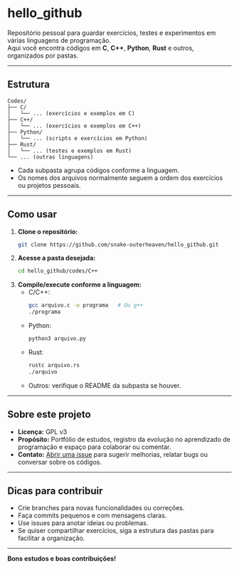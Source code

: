 # hello_github

Repositório pessoal para guardar exercícios, testes e experimentos em várias linguagens de programação.  
Aqui você encontra códigos em **C**, **C++**, **Python**, **Rust** e outros, organizados por pastas.

---

## Estrutura

```
Codes/
├── C/
│   └── ... (exercícios e exemplos em C)
├── C++/
│   └── ... (exercícios e exemplos em C++)
├── Python/
│   └── ... (scripts e exercícios em Python)
├── Rust/
│   └── ... (testes e exemplos em Rust)
└── ... (outras linguagens)
```

- Cada subpasta agrupa códigos conforme a linguagem.
- Os nomes dos arquivos normalmente seguem a ordem dos exercícios ou projetos pessoais.

---

## Como usar

1. **Clone o repositório:**
   ```sh
   git clone https://github.com/snake-outerheaven/hello_github.git
   ```
2. **Acesse a pasta desejada:**
   ```sh
   cd hello_github/codes/C++
   ```
3. **Compile/execute conforme a linguagem:**
   - C/C++:  
     ```sh
     gcc arquivo.c -o programa   # Ou g++
     ./programa
     ```
   - Python:  
     ```sh
     python3 arquivo.py
     ```
   - Rust:  
     ```sh
     rustc arquivo.rs
     ./arquivo
     ```
   - Outros: verifique o README da subpasta se houver.

---

## Sobre este projeto

- **Licença:** GPL v3
- **Propósito:** Portfólio de estudos, registro da evolução no aprendizado de programação e espaço para colaborar ou comentar.
- **Contato:** [Abrir uma issue](https://github.com/snake-outerheaven/hello_github/issues) para sugerir melhorias, relatar bugs ou conversar sobre os códigos.

---

## Dicas para contribuir

- Crie branches para novas funcionalidades ou correções.
- Faça commits pequenos e com mensagens claras.
- Use issues para anotar ideias ou problemas.
- Se quiser compartilhar exercícios, siga a estrutura das pastas para facilitar a organização.

---

**Bons estudos e boas contribuições!**
